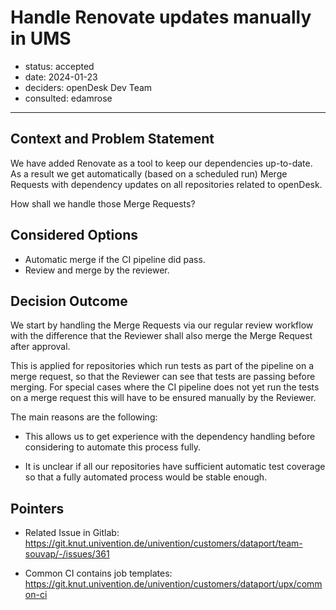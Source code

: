 # Handle Renovate updates manually in UMS

- status: accepted
- date: 2024-01-23
- deciders: openDesk Dev Team
- consulted: edamrose

---

## Context and Problem Statement

We have added Renovate as a tool to keep our dependencies up-to-date. As a
result we get automatically (based on a scheduled run) Merge Requests with
dependency updates on all repositories related to openDesk.

How shall we handle those Merge Requests?

## Considered Options

- Automatic merge if the CI pipeline did pass.
- Review and merge by the reviewer.

## Decision Outcome

We start by handling the Merge Requests via our regular review workflow with the
difference that the Reviewer shall also merge the Merge Request after approval.

This is applied for repositories which run tests as part of the pipeline on a
merge request, so that the Reviewer can see that tests are passing before
merging. For special cases where the CI pipeline does not yet run the tests on a
merge request this will have to be ensured manually by the Reviewer.

The main reasons are the following:

- This allows us to get experience with the dependency handling before
  considering to automate this process fully.

- It is unclear if all our repositories have sufficient automatic test coverage
  so that a fully automated process would be stable enough.

## Pointers

- Related Issue in Gitlab:
  <https://git.knut.univention.de/univention/customers/dataport/team-souvap/-/issues/361>

- Common CI contains job templates:
  <https://git.knut.univention.de/univention/customers/dataport/upx/common-ci>
